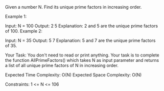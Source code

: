 Given a number N. Find its unique prime factors in increasing order.
 

Example 1:

Input: N = 100
Output: 2 5
Explanation: 2 and 5 are the unique prime
factors of 100.
Example 2:

Input: N = 35
Output: 5 7
Explanation: 5 and 7 are the unique prime
factors of 35.
 

Your Task:
You don't need to read or print anything. Your task is to complete the function AllPrimeFactors() which takes N as input parameter and returns a list of all unique prime factors of N in increasing order.

 

Expected Time Complexity: O(N)
Expected Space Complexity: O(N)
 

Constraints:
1 <= N  <= 106
